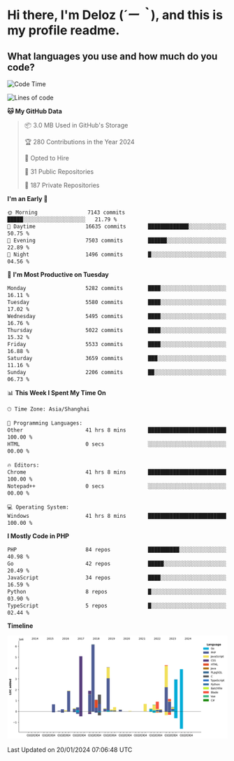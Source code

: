 # **Hi there, I'm Deloz (*´ー｀*), and this is my profile readme.**

## **What languages you use and how much do you code?**

<!--START_SECTION:waka-->
![Code Time](http://img.shields.io/badge/Code%20Time-3%2C212%20hrs%2024%20mins-blue)

![Lines of code](https://img.shields.io/badge/From%20Hello%20World%20I%27ve%20Written-39.8%20million%20lines%20of%20code-blue)

**🐱 My GitHub Data** 

> 📦 3.0 MB Used in GitHub's Storage 
 > 
> 🏆 280 Contributions in the Year 2024
 > 
> 💼 Opted to Hire
 > 
> 📜 31 Public Repositories 
 > 
> 🔑 187 Private Repositories 
 > 
**I'm an Early 🐤** 

```text
🌞 Morning                7143 commits        █████░░░░░░░░░░░░░░░░░░░░   21.79 % 
🌆 Daytime                16635 commits       █████████████░░░░░░░░░░░░   50.75 % 
🌃 Evening                7503 commits        ██████░░░░░░░░░░░░░░░░░░░   22.89 % 
🌙 Night                  1496 commits        █░░░░░░░░░░░░░░░░░░░░░░░░   04.56 % 
```
📅 **I'm Most Productive on Tuesday** 

```text
Monday                   5282 commits        ████░░░░░░░░░░░░░░░░░░░░░   16.11 % 
Tuesday                  5580 commits        ████░░░░░░░░░░░░░░░░░░░░░   17.02 % 
Wednesday                5495 commits        ████░░░░░░░░░░░░░░░░░░░░░   16.76 % 
Thursday                 5022 commits        ████░░░░░░░░░░░░░░░░░░░░░   15.32 % 
Friday                   5533 commits        ████░░░░░░░░░░░░░░░░░░░░░   16.88 % 
Saturday                 3659 commits        ███░░░░░░░░░░░░░░░░░░░░░░   11.16 % 
Sunday                   2206 commits        ██░░░░░░░░░░░░░░░░░░░░░░░   06.73 % 
```


📊 **This Week I Spent My Time On** 

```text
🕑︎ Time Zone: Asia/Shanghai

💬 Programming Languages: 
Other                    41 hrs 8 mins       █████████████████████████   100.00 % 
HTML                     0 secs              ░░░░░░░░░░░░░░░░░░░░░░░░░   00.00 % 

🔥 Editors: 
Chrome                   41 hrs 8 mins       █████████████████████████   100.00 % 
Notepad++                0 secs              ░░░░░░░░░░░░░░░░░░░░░░░░░   00.00 % 

💻 Operating System: 
Windows                  41 hrs 8 mins       █████████████████████████   100.00 % 
```

**I Mostly Code in PHP** 

```text
PHP                      84 repos            ██████████░░░░░░░░░░░░░░░   40.98 % 
Go                       42 repos            █████░░░░░░░░░░░░░░░░░░░░   20.49 % 
JavaScript               34 repos            ████░░░░░░░░░░░░░░░░░░░░░   16.59 % 
Python                   8 repos             █░░░░░░░░░░░░░░░░░░░░░░░░   03.90 % 
TypeScript               5 repos             █░░░░░░░░░░░░░░░░░░░░░░░░   02.44 % 
```



**Timeline**

![Lines of Code chart](https://raw.githubusercontent.com/deloz/deloz/main/assets/bar_graph.png)


 Last Updated on 20/01/2024 07:06:48 UTC
<!--END_SECTION:waka-->
